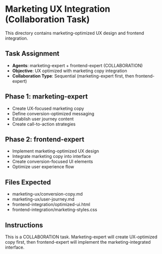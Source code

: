 # Marketing UX Integration (Collaboration Task)

This directory contains marketing-optimized UX design and frontend integration.

## Task Assignment
- **Agents**: marketing-expert + frontend-expert (COLLABORATION)
- **Objective**: UX optimized with marketing copy integration
- **Collaboration Type**: Sequential (marketing-expert first, then frontend-expert)

## Phase 1: marketing-expert
- Create UX-focused marketing copy
- Define conversion-optimized messaging
- Establish user journey content
- Create call-to-action strategies

## Phase 2: frontend-expert
- Implement marketing-optimized UX design
- Integrate marketing copy into interface
- Create conversion-focused UI elements
- Optimize user experience flow

## Files Expected  
- marketing-ux/conversion-copy.md
- marketing-ux/user-journey.md
- frontend-integration/optimized-ui.html
- frontend-integration/marketing-styles.css

## Instructions
This is a COLLABORATION task. Marketing-expert will create UX-optimized copy first, then frontend-expert will implement the marketing-integrated interface.
